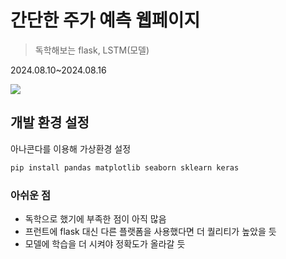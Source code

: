 # 간단한 주가 예측 웹페이지
> 독학해보는 flask, LSTM(모델)

2024.08.10~2024.08.16 

![](../header.png)

## 개발 환경 설정

아나콘다를 이용해 가상환경 설정

```sh
pip install pandas matplotlib seaborn sklearn keras
```

### 아쉬운 점
- 독학으로 했기에 부족한 점이 아직 많음
- 프런트에 flask 대신 다른 플랫폼을 사용했다면 더 퀄리티가 높았을 듯
- 모델에 학습을 더 시켜야 정확도가 올라갈 듯
